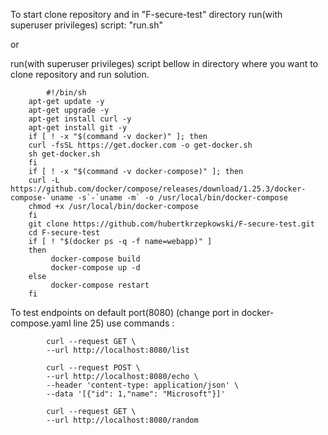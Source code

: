 To start 
   clone repository and in "F-secure-test" directory  run(with superuser privileges) script: "run.sh" 
   
   or
    
   run(with superuser privileges) script bellow in directory where you want to clone repository and run solution.
	   
	        #!/bin/sh
		apt-get update -y
		apt-get upgrade -y 
		apt-get install curl -y
		apt-get install git -y
		if [ ! -x "$(command -v docker)" ]; then
		curl -fsSL https://get.docker.com -o get-docker.sh
		sh get-docker.sh
		fi
		if [ ! -x "$(command -v docker-compose)" ]; then
		curl -L https://github.com/docker/compose/releases/download/1.25.3/docker-compose-`uname -s`-`uname -m` -o /usr/local/bin/docker-compose
		chmod +x /usr/local/bin/docker-compose
		fi
		git clone https://github.com/hubertkrzepkowski/F-secure-test.git
		cd F-secure-test
		if [ ! "$(docker ps -q -f name=webapp)" ]
		then
			 docker-compose build
			 docker-compose up -d
		else
			 docker-compose restart  
		fi 

       

To test endpoints on default port(8080) (change port in docker-compose.yaml line 25)
        use commands :
        
            curl --request GET \
            --url http://localhost:8080/list 
            
            curl --request POST \
            --url http://localhost:8080/echo \
            --header 'content-type: application/json' \
            --data '[{"id": 1,"name": "Microsoft"}]'
           
            curl --request GET \
            --url http://localhost:8080/random 
     
